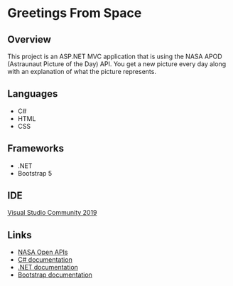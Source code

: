 # Greetings From Space

## Overview
This project is an ASP.NET MVC application that is using the NASA APOD (Astraunaut Picture of the Day) API. You get a new picture every day along with an explanation of what the picture represents.

## Languages
* C#
* HTML
* CSS

## Frameworks
* .NET
* Bootstrap 5

## IDE
[Visual Studio Community 2019](https://visualstudio.microsoft.com/)

## Links
* [NASA Open APIs](https://api.nasa.gov/)
* [C# documentation](https://docs.microsoft.com/en-us/dotnet/csharp/)
* [.NET documentation](https://docs.microsoft.com/en-us/dotnet/)
* [Bootstrap documentation](https://getbootstrap.com/)

